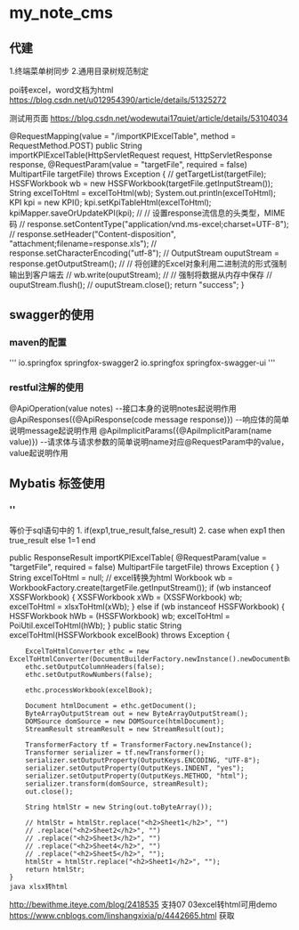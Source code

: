 # my_note_cms
## 代建
1.终端菜单树同步
2.通用目录树规范制定

poi转excel，word文档为html
https://blog.csdn.net/u012954390/article/details/51325272

测试用页面
https://blog.csdn.net/wodewutai17quiet/article/details/53104034

@RequestMapping(value = "/importKPIExcelTable", method = RequestMethod.POST)
    public String importKPIExcelTable(HttpServletRequest request, HttpServletResponse response,
            @RequestParam(value = "targetFile", required = false) MultipartFile targetFile) throws Exception
    {
//        getTargetList(targetFile);
        HSSFWorkbook wb = new HSSFWorkbook(targetFile.getInputStream());
        String excelToHtml = excelToHtml(wb);
        System.out.println(excelToHtml);
        KPI kpi = new KPI();
        kpi.setKpiTableHtml(excelToHtml);
        kpiMapper.saveOrUpdateKPI(kpi);
//        // 设置response流信息的头类型，MIME码
//        response.setContentType("application/vnd.ms-excel;charset=UTF-8");
//        response.setHeader("Content-disposition", "attachment;filename=response.xls");
//        response.setCharacterEncoding("utf-8");
//        OutputStream ouputStream = response.getOutputStream();
//        // 将创建的Excel对象利用二进制流的形式强制输出到客户端去
//        wb.write(ouputStream);
//        // 强制将数据从内存中保存
//        ouputStream.flush();
//        ouputStream.close();
        return "success";
    }

## swagger的使用
### maven的配置
'''
<dependency>
    <groupId>io.springfox</groupId>
    <artifactId>springfox-swagger2</artifactId>
</dependency>
<dependency>
    <groupId>io.springfox</groupId>
    <artifactId>springfox-swagger-ui</artifactId>
</dependency>
'''
### restful注解的使用
@ApiOperation(value notes) --接口本身的说明notes起说明作用
@ApiResponses({@ApiResponse(code message response)}) --响应体的简单说明message起说明作用
@ApiImplicitParams({@ApiImplicitParam(name value)}) --请求体与请求参数的简单说明name对应@RequestParam中的value，value起说明作用

## Mybatis 标签使用
### '<choose><when><otherwise>'
等价于sql语句中的
    1. if(exp1,true_result,false_result)
    2. case when exp1 then true_result
        else 1=1 end
    
    
public ResponseResult<String> importKPIExcelTable(
            @RequestParam(value = "targetFile", required = false) MultipartFile targetFile) throws Exception
    {
    }
     String excelToHtml = null;
        // excel转换为html
        Workbook wb = WorkbookFactory.create(targetFile.getInputStream());
        if (wb instanceof XSSFWorkbook)
        {
            XSSFWorkbook xWb = (XSSFWorkbook) wb;
            excelToHtml = xlsxToHtml(xWb);
        }
        else if (wb instanceof HSSFWorkbook)
        {
            HSSFWorkbook hWb = (HSSFWorkbook) wb;
            excelToHtml = PoiUtil.excelToHtml(hWb);
        }
    public static String excelToHtml(HSSFWorkbook excelBook) throws Exception
    {

        ExcelToHtmlConverter ethc = new ExcelToHtmlConverter(DocumentBuilderFactory.newInstance().newDocumentBuilder().newDocument());
        ethc.setOutputColumnHeaders(false);
        ethc.setOutputRowNumbers(false);

        ethc.processWorkbook(excelBook);

        Document htmlDocument = ethc.getDocument();
        ByteArrayOutputStream out = new ByteArrayOutputStream();
        DOMSource domSource = new DOMSource(htmlDocument);
        StreamResult streamResult = new StreamResult(out);

        TransformerFactory tf = TransformerFactory.newInstance();
        Transformer serializer = tf.newTransformer();
        serializer.setOutputProperty(OutputKeys.ENCODING, "UTF-8");
        serializer.setOutputProperty(OutputKeys.INDENT, "yes");
        serializer.setOutputProperty(OutputKeys.METHOD, "html");
        serializer.transform(domSource, streamResult);
        out.close();

        String htmlStr = new String(out.toByteArray());

        // htmlStr = htmlStr.replace("<h2>Sheet1</h2>", "")
        // .replace("<h2>Sheet2</h2>", "")
        // .replace("<h2>Sheet3</h2>", "")
        // .replace("<h2>Sheet4</h2>", "")
        // .replace("<h2>Sheet5</h2>", "");
        htmlStr = htmlStr.replace("<h2>Sheet1</h2>", "");
        return htmlStr;
    }
    java xlsx转html
   http://bewithme.iteye.com/blog/2418535
   支持07 03excel转html可用demo
   https://www.cnblogs.com/linshangxixia/p/4442665.html
   获取<style> <table>标签
 String regEx_style = "<[\\s]*?style[^>]*?>[\\s\\S]*?<[\\s]*?\\/[\\s]*?style[\\s]*?>";
        String regEx_table = "<[\\s]*?table[^>]*?>[\\s\\S]*?<[\\s]*?\\/[\\s]*?table[\\s]*?>";

构件支持全文检索的日志服务
drwxr-xr-x  9 elkuser elkgroup  145 Sep 17 09:47 elasticsearch-5.2.0/
drwxrwxr-x 12 elkuser elkgroup 4096 Sep 17 11:07 kibana-5.2.0-linux-x86_64/
drwxr-xr-x 12 root    root     4096 Sep 17 09:48 logstash-5.2.0/

